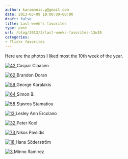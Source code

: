 ```yaml
---
author: karamanis.g@gmail.com
date: 2013-03-09 18:00:00+00:00
draft: false
title: Last week's favorites
type: post
url: /blog/2013/3/last-weeks-favorites-13w10
categories:
- Flickr favorites
---
```


Here are the photos I liked most the 10th week of the year.

[![42](http://farm9.staticflickr.com/8370/8529769619_63a3de06e6_b.jpg)
](http://www.flickr.com/photos/25820598@N06/8529769619)
Caspar Claasen





[![62](http://farm9.staticflickr.com/8232/8487346139_611008c1fc_b.jpg)
](http://www.flickr.com/photos/32438639@N07/8487346139)
Brandon Doran





[![59](http://farm9.staticflickr.com/8371/8534660264_b8faef84d7_b.jpg)
](http://www.flickr.com/photos/75676690@N02/8534660264)
George Karalakis





[![64](http://farm9.staticflickr.com/8046/8351624666_38f0056478_b.jpg)
](http://www.flickr.com/photos/26124575@N04/8351624666)
Simon B.





[![58](http://farm9.staticflickr.com/8239/8534573346_ea873423aa_b.jpg)
](http://www.flickr.com/photos/30872393@N05/8534573346)
Stavros Stamatiou





[![13](http://farm9.staticflickr.com/8514/8520777339_758944b6ee_b.jpg)
](http://www.flickr.com/photos/54876798@N02/8520777339)
Lesley Ann Ercolano





[![32](http://farm9.staticflickr.com/8101/8526832093_a9e1dbb5d9_b.jpg)
](http://www.flickr.com/photos/54504261@N08/8526832093)
Peter Kool





[![73](http://farm9.staticflickr.com/8227/8523728062_ba9a66ea73_b.jpg)
](http://www.flickr.com/photos/22650687@N04/8523728062)
Nikos Pavlidis





[![18](http://farm9.staticflickr.com/8373/8521168859_16639e216d_b.jpg)
](http://www.flickr.com/photos/8505789@N03/8521168859)
Hans Söderström





[![3](http://farm9.staticflickr.com/8532/8514710376_0009c5bafb_b.jpg)
](http://www.flickr.com/photos/33987755@N02/8514710376)
Minno Ramirez
